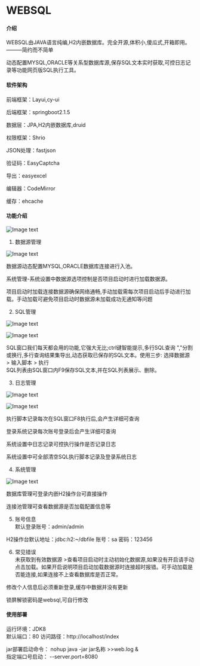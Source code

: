 # WEBSQL

#### 介绍
WEBSQL由JAVA语言纯编,H2内嵌数据库。完全开源,体积小,傻瓜式,开箱即用。 ———简约而不简单  

动态配置MYSQL,ORACLE等关系型数据库源,保存SQL文本实时获取,可控日志记录等功能网页版SQL执行工具。  



#### 软件架构
前端框架：Layui,cy-ui  

后端框架：springboot2.1.5  

数据层：JPA,H2内嵌数据库,druid  

权限框架：Shrio  

JSON处理：fastjson  

验证码：EasyCaptcha   

导出：easyexcel  

编辑器：CodeMirror   

缓存：ehcache




#### 功能介绍
![Image text](https://gitee.com/boy_0214/WEBSQL/blob/master/readmeFile/index1.png)   

  


1. 数据源管理    

![Image text](https://gitee.com/boy_0214/WEBSQL/blob/master/readmeFile/index2.png)  




数据源动态配置MYSQL,ORACLE数据库连接进行入池。  

系统管理-系统设置中数据源选项控制是否项目启动时进行加载数据源。  

项目启动时加载连接数据源确保网络通畅,手动加载需每次项目启动后手动进行加载。手动加载可避免项目启动时数据源未加载成功无通知等问题

        
2. SQL管理

![Image text](https://gitee.com/boy_0214/WEBSQL/blob/master/readmeFile/index3.png)  

![Image text](https://gitee.com/boy_0214/WEBSQL/blob/master/readmeFile/index4.png)


SQL窗口我们每天都会用的功能,它强大无比;ctrl键智能提示,多行SQL查询 ","分割或换行,多行查询结果集导出,动态获取已保存的SQL文本。使用三步: 选择数据源 > 输入脚本 > 执行  
SQL列表由SQL窗口内F9保存SQL文本,并在SQL列表展示、删除。



3. 日志管理    

![Image text](https://gitee.com/boy_0214/WEBSQL/blob/master/readmeFile/index6.png)   

![Image text](https://gitee.com/boy_0214/WEBSQL/blob/master/readmeFile/index7.png)    
   




执行脚本记录每次在SQL窗口F8执行后,会产生详细可查询    

登录系统记录每次账号登录后会产生详细可查询    

系统设置中日志记录可控执行操作是否记录日志    

系统设置中可全部清空SQL执行脚本记录及登录系统日志

4. 系统管理       

![Image text](https://gitee.com/boy_0214/WEBSQL/blob/master/readmeFile/index8.png)  

    
  

数据库管理可登录内嵌H2操作台可直接操作

连接池管理可查看数据源是否加载配置信息等

5. 账号信息  
默认登录账号：admin/admin  

H2操作台默认地址：jdbc:h2:~/dbfile 账号：sa 密码：123456    

6. 常见错误  
未获取到有效数据源 >查看项目启动时主动初始化数据源,如果没有开启请手动点击加载。如果开启说明项目启动加载数据源时连接超时报错。可手动加载是否能连接,如果连接不上查看数据库是否正常。  


修改个人信息后必须重新登录,缓存中数据并没有更新  

锁屏解锁密码是websql,可自行修改 





#### 使用部署
运行环境：JDK8  
默认端口：80
访问路径：http://localhost/index

jar部署启动命令： nohup java -jar jar名称  >>web.log &  
指定端口号启动：   --server.port=8080 




